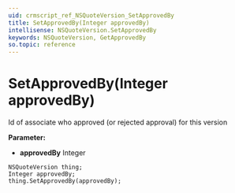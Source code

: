 ```yaml
---
uid: crmscript_ref_NSQuoteVersion_SetApprovedBy
title: SetApprovedBy(Integer approvedBy)
intellisense: NSQuoteVersion.SetApprovedBy
keywords: NSQuoteVersion, GetApprovedBy
so.topic: reference
---
```


# SetApprovedBy(Integer approvedBy)

Id of associate who approved (or rejected approval) for this version

**Parameter:** 
 - **approvedBy** Integer

```crmscript
NSQuoteVersion thing;
Integer approvedBy;
thing.SetApprovedBy(approvedBy);
```

